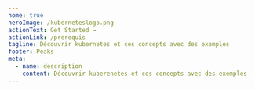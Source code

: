 ```yaml
---
home: true
heroImage: /kuberneteslogo.png
actionText: Get Started →
actionLink: /prerequis
tagline: Découvrir kubernetes et ces concepts avec des exemples
footer: Peaks
meta:
  - name: description
    content: Découvrir kuberenetes et ces concepts avec des exemples
---
```

